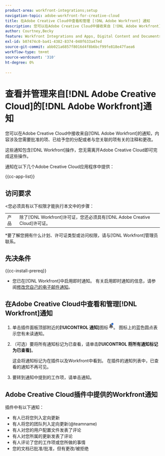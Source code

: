 ```yaml
---
product-area: workfront-integrations;setup
navigation-topic: adobe-workfront-for-creative-cloud
title: 在Adobe Creative Cloud中查看和管理 [!DNL Adobe Workfront] 通知
description: 您可以在Adobe Creative Cloud中接收来自 [!DNL Adobe Workfront] 的通知，通知内容涉及需要批准的项目、已给予您的分配或者与您关联的项目的注释和更改。
author: Courtney,Becky
feature: Workfront Integrations and Apps, Digital Content and Documents
exl-id: b07474c0-ba41-4382-8374-040f633a47ed
source-git-commit: abb021a6857f8016d4f8b6bcf99fe818e47faea6
workflow-type: tm+mt
source-wordcount: '310'
ht-degree: 0%

---
```


# 查看并管理来自[!DNL Adobe Creative Cloud]的[!DNL Adobe Workfront]通知

您可以在Adobe Creative Cloud中接收来自[!DNL Adobe Workfront]的通知，内容涉及您需要批准的项、已给予您的分配或者与您关联的项有关的注释和更改。

这些通知包含[!DNL Workfront]操作，您无需离开Adobe Creative Cloud即可完成这些操作。

通知在以下几个Adobe Creative Cloud应用程序中提供：

{{cc-app-list}}

## 访问要求

&lt;您必须具有以下权限才能执行本文中的步骤：

<table style="table-layout:auto"> 
 <col> 
 </col> 
 <col> 
 </col> 
 <tbody> 
  <tr> 
   <!--<td role="rowheader">[!DNL Adobe Workfront] plan*</td> 
   <td> <p>[!UICONTROL Pro] or higher</p> </td> 
  </tr> 
  <tr data-mc-conditions=""> 
   <td role="rowheader">[!DNL Adobe Workfront] license*</td> 
   <td> <p>[!UICONTROL Work] or [!UICONTROL Plan]</p> </td> 
  </tr> -->
  <tr> 
   <td role="rowheader">产品</td> 
   <td>除了[!DNL Workfront]许可证，您还必须具有[!DNL Adobe Creative Cloud]许可证。</td> 
  </tr> 
 </tbody> 
</table>

&#42;要了解您拥有什么计划、许可证类型或访问权限，请与[!DNL Workfront]管理员联系。

## 先决条件

{{cc-install-prereq}}

* 您已在[!DNL Workfront]中启用即时通知。 有关启用即时通知的信息，请参阅[修改您自己的电子邮件通知](/help/quicksilver/workfront-basics/using-notifications/activate-or-deactivate-your-own-event-notifications.md)。

## 在Adobe Creative Cloud中查看和管理[!DNL Workfront]通知

1. 单击插件面板顶部附近的&#x200B;**[!UICONTROL 通知]**&#x200B;图标![通知图标](assets/cc-plugin-notifications-icon.png)。 图标上的蓝色圆点表示您有未读通知。
1. （可选）要将所有通知标记为已查看，请单击&#x200B;**[!UICONTROL 将所有通知标记为已查看]**。

   这会将通知标记为在插件以及Workfront中看到。 在插件的通知列表中，已查看的通知不再可见。

1. 要转到通知中提到的工作项，请单击通知。

## Adobe Creative Cloud插件中提供的Workfront通知

插件中有以下通知：


* 有人已将您列入定向更新
* 有人将您的团队列入定向更新(@teamname)
* 有人对您的用户配置文件发表了评论
* 有人对您所属的更新发表了评论
* 有人评论了您的工作项或您所做的事情
* 您的文档已批准/批准，但有更改/被拒绝
